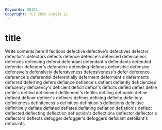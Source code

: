 ```yaml
---
Keywords: 28322
Copyright: (C) 2020 Junjie Li
---
```


# title

Write contents here!!!
fections 
defective 
defective's 
defectives 
defector 
defector's
defectors 
defects 
defence 
defence's 
defenced 
defenceless 
defences 
defencing 
defend 
defendant
defendant's 
defendants 
defended 
defender 
defender's 
defenders 
defending 
defends 
defensible 
defensive
defensive's 
defensively 
defensiveness 
defensiveness's 
defer 
deference 
deference's 
deferential 
deferentially 
deferment
deferment's 
deferments 
deferred 
deferring 
defers 
defiance 
defiance's 
defiant 
defiantly 
deficiencies
deficiency 
deficiency's 
deficient 
deficit 
deficit's 
deficits 
defied 
defies 
defile 
defile's
defiled 
defilement 
defilement's 
defiles 
defiling 
definable 
define 
defined 
definer 
definer's
definers 
defines 
defining 
definite 
definitely 
definiteness 
definiteness's 
definition 
definition's 
definitions
definitive 
definitively 
deflate 
deflated 
deflates 
deflating 
deflation 
deflation's 
deflect 
deflected
deflecting 
deflection 
deflection's 
deflections 
deflector 
deflector's 
deflectors 
deflects 
defogger 
defogger's
defoggers 
defoliant 
defoliant's 
defoliants 
